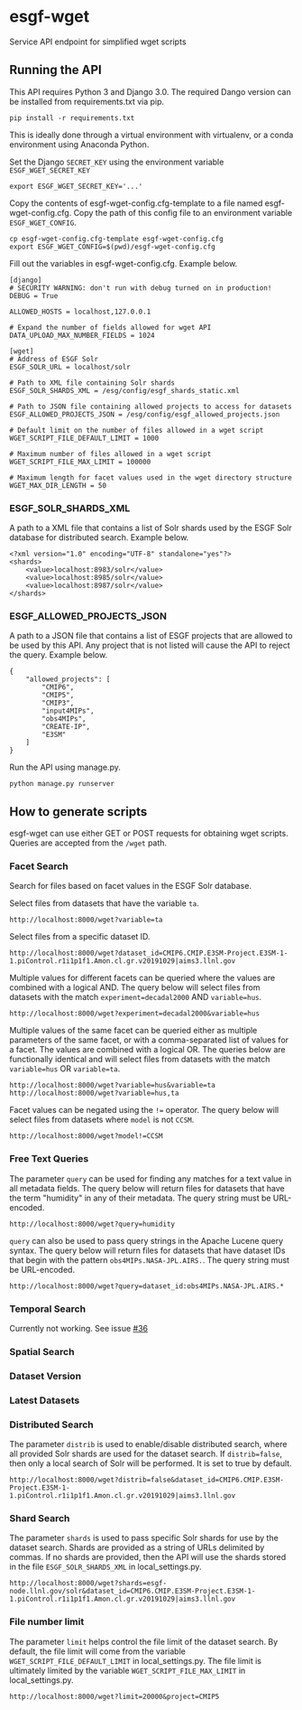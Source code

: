 # esgf-wget
Service API endpoint for simplified wget scripts

## Running the API
This API requires Python 3 and Django 3.0.  The required Dango version can be installed from requirements.txt via pip.
```
pip install -r requirements.txt
```
This is ideally done through a virtual environment with virtualenv, or a conda environment using Anaconda Python.

Set the Django `SECRET_KEY` using the environment variable `ESGF_WGET_SECRET_KEY`
```
export ESGF_WGET_SECRET_KEY='...'
```

Copy the contents of esgf-wget-config.cfg-template to a file named esgf-wget-config.cfg.  Copy the path of this config file to an environment variable `ESGF_WGET_CONFIG`.
```
cp esgf-wget-config.cfg-template esgf-wget-config.cfg
export ESGF_WGET_CONFIG=$(pwd)/esgf-wget-config.cfg
```

Fill out the variables in esgf-wget-config.cfg.  Example below.
```
[django]
# SECURITY WARNING: don't run with debug turned on in production!
DEBUG = True

ALLOWED_HOSTS = localhost,127.0.0.1

# Expand the number of fields allowed for wget API
DATA_UPLOAD_MAX_NUMBER_FIELDS = 1024

[wget]
# Address of ESGF Solr
ESGF_SOLR_URL = localhost/solr

# Path to XML file containing Solr shards
ESGF_SOLR_SHARDS_XML = /esg/config/esgf_shards_static.xml

# Path to JSON file containing allowed projects to access for datasets
ESGF_ALLOWED_PROJECTS_JSON = /esg/config/esgf_allowed_projects.json

# Default limit on the number of files allowed in a wget script
WGET_SCRIPT_FILE_DEFAULT_LIMIT = 1000

# Maximum number of files allowed in a wget script
WGET_SCRIPT_FILE_MAX_LIMIT = 100000

# Maximum length for facet values used in the wget directory structure
WGET_MAX_DIR_LENGTH = 50
```
### ESGF_SOLR_SHARDS_XML
A path to a XML file that contains a list of Solr shards used by the ESGF Solr database for distributed search.  Example below.
```
<?xml version="1.0" encoding="UTF-8" standalone="yes"?>
<shards>
    <value>localhost:8983/solr</value>
    <value>localhost:8985/solr</value>
    <value>localhost:8987/solr</value>
</shards>
```

### ESGF_ALLOWED_PROJECTS_JSON
A path to a JSON file that contains a list of ESGF projects that are allowed to be used by this API.  Any project that is not listed will cause the API to reject the query.  Example below.
```
{
    "allowed_projects": [
        "CMIP6", 
        "CMIP5", 
        "CMIP3", 
        "input4MIPs", 
        "obs4MIPs", 
        "CREATE-IP", 
        "E3SM"
    ]
}
```

Run the API using manage.py.
```
python manage.py runserver
```
## How to generate scripts

esgf-wget can use either GET or POST requests for obtaining wget scripts.  Queries are accepted from the `/wget` path.

### Facet Search
Search for files based on facet values in the ESGF Solr database.

Select files from datasets that have the variable `ta`.
```
http://localhost:8000/wget?variable=ta
```
Select files from a specific dataset ID.
```
http://localhost:8000/wget?dataset_id=CMIP6.CMIP.E3SM-Project.E3SM-1-1.piControl.r1i1p1f1.Amon.cl.gr.v20191029|aims3.llnl.gov
```
Multiple values for different facets can be queried where the values are combined with a logical AND.  The query below will select files from datasets with the match `experiment=decadal2000` AND `variable=hus`.
```
http://localhost:8000/wget?experiment=decadal2000&variable=hus
```
Multiple values of the same facet can be queried either as multiple parameters of the same facet, or with a comma-separated list of values for a facet. The values are combined with a logical OR.  The queries below are functionally identical and will select files from datasets with the match `variable=hus` OR `variable=ta`.
```
http://localhost:8000/wget?variable=hus&variable=ta
http://localhost:8000/wget?variable=hus,ta
```
Facet values can be negated using the `!=` operator.  The query below will select files from datasets where `model` is not `CCSM`.
```
http://localhost:8000/wget?model!=CCSM
```

### Free Text Queries
The parameter `query` can be used for finding any matches for a text value in all metadata fields.  The query below will return files for datasets that have the term "humidity" in any of their metadata.  The query string must be URL-encoded.
```
http://localhost:8000/wget?query=humidity
```
`query` can also be used to pass query strings in the Apache Lucene query syntax.  The query below will return files for datasets that have dataset IDs that begin with the pattern `obs4MIPs.NASA-JPL.AIRS.`.  The query string must be URL-encoded.
```
http://localhost:8000/wget?query=dataset_id:obs4MIPs.NASA-JPL.AIRS.*
```

### Temporal Search
Currently not working.  See issue [#36](https://github.com/ESGF/esgf-wget/issues/36)

### Spatial Search

### Dataset Version

### Latest Datasets


### Distributed Search
The parameter `distrib` is used to enable/disable distributed search, where all provided Solr shards are used for the dataset search.  If `distrib=false`, then only a local search of Solr will be performed.  It is set to true by default.
```
http://localhost:8000/wget?distrib=false&dataset_id=CMIP6.CMIP.E3SM-Project.E3SM-1-1.piControl.r1i1p1f1.Amon.cl.gr.v20191029|aims3.llnl.gov
```

### Shard Search
The parameter `shards` is used to pass specific Solr shards for use by the dataset search.  Shards are provided as a string of URLs delimited by commas.  If no shards are provided, then the API will use the shards stored in the file `ESGF_SOLR_SHARDS_XML` in local_settings.py.
```
http://localhost:8000/wget?shards=esgf-node.llnl.gov/solr&dataset_id=CMIP6.CMIP.E3SM-Project.E3SM-1-1.piControl.r1i1p1f1.Amon.cl.gr.v20191029|aims3.llnl.gov
```

### File number limit
The parameter `limit` helps control the file limit of the dataset search.  By default, the file limit will come from the variable `WGET_SCRIPT_FILE_DEFAULT_LIMIT` in local_settings.py.  The file limit is ultimately limited by the variable `WGET_SCRIPT_FILE_MAX_LIMIT` in local_settings.py.
```
http://localhost:8000/wget?limit=20000&project=CMIP5
```